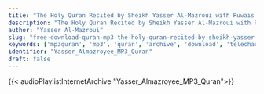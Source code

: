 ```yaml
---
title: "The Holy Quran Recited by Sheikh Yasser Al-Mazroui with Ruwais and Rawh on Ya'qoob Al-Hadhrami narration"
description: "The Holy Quran Recited by Sheikh Yasser Al-Mazroui with Ruwais and Rawh on Ya'qoob Al-Hadhrami narration"
author: "Yasser Al-Mazroui"
slug: "free-download-quran-mp3-the-holy-quran-recited-by-sheikh-yasser-al-mazroui-with-ruwais-and-rawh-on-yaqoob-al-hadhrami-narration"
keywords: ['mp3quran', 'mp3', 'quran', 'archive', 'download', 'télécharger', 'coran', 'islam', 'Yasser', 'Almazroyee', 'yassir', 'al-mazroyee', 'almazroii', 'almazro3i', 'al-mazroii', 'al-mazro3i', 'ياسر', 'المزروعي', 'قراءة', 'يعقوب', 'الحضرمي', 'بروايتي', 'رويس', 'وروح', 'قرآن', 'مصحف', 'مرتل', 'مجود', 'القرآن', 'الكريم', 'المصحف', 'المرتل', 'المجود', 'إسلام', 'تحميل']
identifier: "Yasser_Almazroyee_MP3_Quran"
draft: false
---
```


{{< audioPlaylistInternetArchive "Yasser_Almazroyee_MP3_Quran">}}
